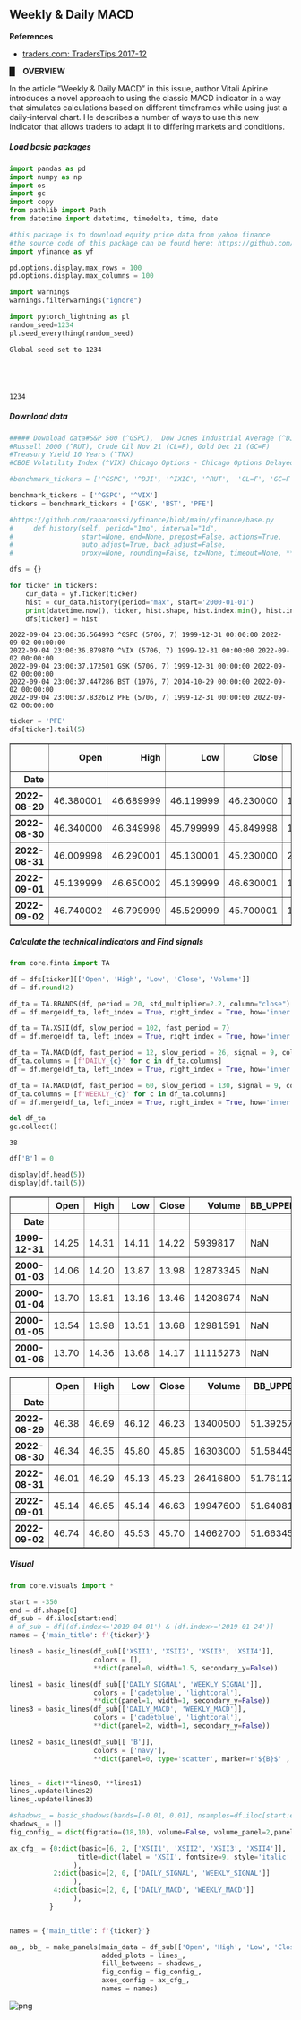 ## Weekly & Daily MACD

**References**


- [traders.com: TradersTips 2017-12](https://traders.com/Documentation/FEEDbk_docs/2017/12/TradersTips.html)


**█ OVERVIEW**


In the article “Weekly & Daily MACD” in this issue, author Vitali Apirine introduces a novel approach to using the classic MACD indicator in a way that simulates calculations based on different timeframes while using just a daily-interval chart. He describes a number of ways to use this new indicator that allows traders to adapt it to differing markets and conditions.



##### Load basic packages 


```python
import pandas as pd
import numpy as np
import os
import gc
import copy
from pathlib import Path
from datetime import datetime, timedelta, time, date
```


```python
#this package is to download equity price data from yahoo finance
#the source code of this package can be found here: https://github.com/ranaroussi/yfinance/blob/main
import yfinance as yf
```


```python
pd.options.display.max_rows = 100
pd.options.display.max_columns = 100

import warnings
warnings.filterwarnings("ignore")

import pytorch_lightning as pl
random_seed=1234
pl.seed_everything(random_seed)
```

    Global seed set to 1234
    




    1234



##### Download data


```python
##### Download data#S&P 500 (^GSPC),  Dow Jones Industrial Average (^DJI), NASDAQ Composite (^IXIC)
#Russell 2000 (^RUT), Crude Oil Nov 21 (CL=F), Gold Dec 21 (GC=F)
#Treasury Yield 10 Years (^TNX)
#CBOE Volatility Index (^VIX) Chicago Options - Chicago Options Delayed Price. Currency in USD

#benchmark_tickers = ['^GSPC', '^DJI', '^IXIC', '^RUT',  'CL=F', 'GC=F', '^TNX']

benchmark_tickers = ['^GSPC', '^VIX']
tickers = benchmark_tickers + ['GSK', 'BST', 'PFE']
```


```python
#https://github.com/ranaroussi/yfinance/blob/main/yfinance/base.py
#     def history(self, period="1mo", interval="1d",
#                 start=None, end=None, prepost=False, actions=True,
#                 auto_adjust=True, back_adjust=False,
#                 proxy=None, rounding=False, tz=None, timeout=None, **kwargs):

dfs = {}

for ticker in tickers:
    cur_data = yf.Ticker(ticker)
    hist = cur_data.history(period="max", start='2000-01-01')
    print(datetime.now(), ticker, hist.shape, hist.index.min(), hist.index.max())
    dfs[ticker] = hist
```

    2022-09-04 23:00:36.564993 ^GSPC (5706, 7) 1999-12-31 00:00:00 2022-09-02 00:00:00
    2022-09-04 23:00:36.879870 ^VIX (5706, 7) 1999-12-31 00:00:00 2022-09-02 00:00:00
    2022-09-04 23:00:37.172501 GSK (5706, 7) 1999-12-31 00:00:00 2022-09-02 00:00:00
    2022-09-04 23:00:37.447286 BST (1976, 7) 2014-10-29 00:00:00 2022-09-02 00:00:00
    2022-09-04 23:00:37.832612 PFE (5706, 7) 1999-12-31 00:00:00 2022-09-02 00:00:00
    


```python
ticker = 'PFE'
dfs[ticker].tail(5)
```




<div>
<style scoped>
    .dataframe tbody tr th:only-of-type {
        vertical-align: middle;
    }

    .dataframe tbody tr th {
        vertical-align: top;
    }

    .dataframe thead th {
        text-align: right;
    }
</style>
<table border="1" class="dataframe">
  <thead>
    <tr style="text-align: right;">
      <th></th>
      <th>Open</th>
      <th>High</th>
      <th>Low</th>
      <th>Close</th>
      <th>Volume</th>
      <th>Dividends</th>
      <th>Stock Splits</th>
    </tr>
    <tr>
      <th>Date</th>
      <th></th>
      <th></th>
      <th></th>
      <th></th>
      <th></th>
      <th></th>
      <th></th>
    </tr>
  </thead>
  <tbody>
    <tr>
      <th>2022-08-29</th>
      <td>46.380001</td>
      <td>46.689999</td>
      <td>46.119999</td>
      <td>46.230000</td>
      <td>13400500</td>
      <td>0.0</td>
      <td>0.0</td>
    </tr>
    <tr>
      <th>2022-08-30</th>
      <td>46.340000</td>
      <td>46.349998</td>
      <td>45.799999</td>
      <td>45.849998</td>
      <td>16303000</td>
      <td>0.0</td>
      <td>0.0</td>
    </tr>
    <tr>
      <th>2022-08-31</th>
      <td>46.009998</td>
      <td>46.290001</td>
      <td>45.130001</td>
      <td>45.230000</td>
      <td>26416800</td>
      <td>0.0</td>
      <td>0.0</td>
    </tr>
    <tr>
      <th>2022-09-01</th>
      <td>45.139999</td>
      <td>46.650002</td>
      <td>45.139999</td>
      <td>46.630001</td>
      <td>19947600</td>
      <td>0.0</td>
      <td>0.0</td>
    </tr>
    <tr>
      <th>2022-09-02</th>
      <td>46.740002</td>
      <td>46.799999</td>
      <td>45.529999</td>
      <td>45.700001</td>
      <td>14662700</td>
      <td>0.0</td>
      <td>0.0</td>
    </tr>
  </tbody>
</table>
</div>



##### Calculate the technical indicators and  Find signals


```python
from core.finta import TA
```


```python
df = dfs[ticker][['Open', 'High', 'Low', 'Close', 'Volume']]
df = df.round(2)
```


```python
df_ta = TA.BBANDS(df, period = 20, std_multiplier=2.2, column="close")
df = df.merge(df_ta, left_index = True, right_index = True, how='inner' )

df_ta = TA.XSII(df, slow_period = 102, fast_period = 7)
df = df.merge(df_ta, left_index = True, right_index = True, how='inner' )

df_ta = TA.MACD(df, fast_period = 12, slow_period = 26, signal = 9, column = 'close')
df_ta.columns = [f'DAILY_{c}' for c in df_ta.columns]
df = df.merge(df_ta, left_index = True, right_index = True, how='inner' )

df_ta = TA.MACD(df, fast_period = 60, slow_period = 130, signal = 9, column = 'close')
df_ta.columns = [f'WEEKLY_{c}' for c in df_ta.columns]
df = df.merge(df_ta, left_index = True, right_index = True, how='inner' )

del df_ta
gc.collect()
```




    38




```python
df['B'] = 0
```


```python
display(df.head(5))
display(df.tail(5))
```


<div>
<style scoped>
    .dataframe tbody tr th:only-of-type {
        vertical-align: middle;
    }

    .dataframe tbody tr th {
        vertical-align: top;
    }

    .dataframe thead th {
        text-align: right;
    }
</style>
<table border="1" class="dataframe">
  <thead>
    <tr style="text-align: right;">
      <th></th>
      <th>Open</th>
      <th>High</th>
      <th>Low</th>
      <th>Close</th>
      <th>Volume</th>
      <th>BB_UPPER</th>
      <th>BB_MIDDLE</th>
      <th>BB_LOWER</th>
      <th>XSII1</th>
      <th>XSII2</th>
      <th>XSII3</th>
      <th>XSII4</th>
      <th>DAILY_MACD</th>
      <th>DAILY_SIGNAL</th>
      <th>WEEKLY_MACD</th>
      <th>WEEKLY_SIGNAL</th>
      <th>B</th>
    </tr>
    <tr>
      <th>Date</th>
      <th></th>
      <th></th>
      <th></th>
      <th></th>
      <th></th>
      <th></th>
      <th></th>
      <th></th>
      <th></th>
      <th></th>
      <th></th>
      <th></th>
      <th></th>
      <th></th>
      <th></th>
      <th></th>
      <th></th>
    </tr>
  </thead>
  <tbody>
    <tr>
      <th>1999-12-31</th>
      <td>14.25</td>
      <td>14.31</td>
      <td>14.11</td>
      <td>14.22</td>
      <td>5939817</td>
      <td>NaN</td>
      <td>NaN</td>
      <td>NaN</td>
      <td>NaN</td>
      <td>NaN</td>
      <td>15.2154</td>
      <td>13.2246</td>
      <td>0.000000</td>
      <td>0.000000</td>
      <td>0.000000</td>
      <td>0.000000</td>
      <td>0</td>
    </tr>
    <tr>
      <th>2000-01-03</th>
      <td>14.06</td>
      <td>14.20</td>
      <td>13.87</td>
      <td>13.98</td>
      <td>12873345</td>
      <td>NaN</td>
      <td>NaN</td>
      <td>NaN</td>
      <td>NaN</td>
      <td>NaN</td>
      <td>14.9586</td>
      <td>13.0014</td>
      <td>-0.005385</td>
      <td>-0.002991</td>
      <td>-0.001077</td>
      <td>-0.000598</td>
      <td>0</td>
    </tr>
    <tr>
      <th>2000-01-04</th>
      <td>13.70</td>
      <td>13.81</td>
      <td>13.16</td>
      <td>13.46</td>
      <td>14208974</td>
      <td>NaN</td>
      <td>NaN</td>
      <td>NaN</td>
      <td>NaN</td>
      <td>NaN</td>
      <td>14.4022</td>
      <td>12.5178</td>
      <td>-0.022986</td>
      <td>-0.011186</td>
      <td>-0.004560</td>
      <td>-0.002222</td>
      <td>0</td>
    </tr>
    <tr>
      <th>2000-01-05</th>
      <td>13.54</td>
      <td>13.98</td>
      <td>13.51</td>
      <td>13.68</td>
      <td>12981591</td>
      <td>NaN</td>
      <td>NaN</td>
      <td>NaN</td>
      <td>NaN</td>
      <td>NaN</td>
      <td>14.6376</td>
      <td>12.7224</td>
      <td>-0.022485</td>
      <td>-0.015014</td>
      <td>-0.004749</td>
      <td>-0.003078</td>
      <td>0</td>
    </tr>
    <tr>
      <th>2000-01-06</th>
      <td>13.70</td>
      <td>14.36</td>
      <td>13.68</td>
      <td>14.17</td>
      <td>11115273</td>
      <td>NaN</td>
      <td>NaN</td>
      <td>NaN</td>
      <td>14.17851</td>
      <td>13.62249</td>
      <td>15.1619</td>
      <td>13.1781</td>
      <td>-0.002242</td>
      <td>-0.011214</td>
      <td>-0.001242</td>
      <td>-0.002532</td>
      <td>0</td>
    </tr>
  </tbody>
</table>
</div>



<div>
<style scoped>
    .dataframe tbody tr th:only-of-type {
        vertical-align: middle;
    }

    .dataframe tbody tr th {
        vertical-align: top;
    }

    .dataframe thead th {
        text-align: right;
    }
</style>
<table border="1" class="dataframe">
  <thead>
    <tr style="text-align: right;">
      <th></th>
      <th>Open</th>
      <th>High</th>
      <th>Low</th>
      <th>Close</th>
      <th>Volume</th>
      <th>BB_UPPER</th>
      <th>BB_MIDDLE</th>
      <th>BB_LOWER</th>
      <th>XSII1</th>
      <th>XSII2</th>
      <th>XSII3</th>
      <th>XSII4</th>
      <th>DAILY_MACD</th>
      <th>DAILY_SIGNAL</th>
      <th>WEEKLY_MACD</th>
      <th>WEEKLY_SIGNAL</th>
      <th>B</th>
    </tr>
    <tr>
      <th>Date</th>
      <th></th>
      <th></th>
      <th></th>
      <th></th>
      <th></th>
      <th></th>
      <th></th>
      <th></th>
      <th></th>
      <th></th>
      <th></th>
      <th></th>
      <th></th>
      <th></th>
      <th></th>
      <th></th>
      <th></th>
    </tr>
  </thead>
  <tbody>
    <tr>
      <th>2022-08-29</th>
      <td>46.38</td>
      <td>46.69</td>
      <td>46.12</td>
      <td>46.23</td>
      <td>13400500</td>
      <td>51.392579</td>
      <td>48.9140</td>
      <td>46.435421</td>
      <td>48.30414</td>
      <td>46.40986</td>
      <td>53.102620</td>
      <td>46.154613</td>
      <td>-0.906411</td>
      <td>-0.633650</td>
      <td>-0.073433</td>
      <td>0.103551</td>
      <td>0</td>
    </tr>
    <tr>
      <th>2022-08-30</th>
      <td>46.34</td>
      <td>46.35</td>
      <td>45.80</td>
      <td>45.85</td>
      <td>16303000</td>
      <td>51.584454</td>
      <td>48.7220</td>
      <td>45.859546</td>
      <td>47.87319</td>
      <td>45.99581</td>
      <td>52.873627</td>
      <td>45.955582</td>
      <td>-1.021035</td>
      <td>-0.711127</td>
      <td>-0.141759</td>
      <td>0.054489</td>
      <td>0</td>
    </tr>
    <tr>
      <th>2022-08-31</th>
      <td>46.01</td>
      <td>46.29</td>
      <td>45.13</td>
      <td>45.23</td>
      <td>26416800</td>
      <td>51.761125</td>
      <td>48.4905</td>
      <td>45.219875</td>
      <td>47.44632</td>
      <td>45.58568</td>
      <td>52.594719</td>
      <td>45.713167</td>
      <td>-1.148664</td>
      <td>-0.798635</td>
      <td>-0.217627</td>
      <td>0.000066</td>
      <td>0</td>
    </tr>
    <tr>
      <th>2022-09-01</th>
      <td>45.14</td>
      <td>46.65</td>
      <td>45.14</td>
      <td>46.63</td>
      <td>19947600</td>
      <td>51.640812</td>
      <td>48.3290</td>
      <td>45.017188</td>
      <td>47.14185</td>
      <td>45.29315</td>
      <td>52.479243</td>
      <td>45.612800</td>
      <td>-1.123887</td>
      <td>-0.863685</td>
      <td>-0.265250</td>
      <td>-0.052997</td>
      <td>0</td>
    </tr>
    <tr>
      <th>2022-09-02</th>
      <td>46.74</td>
      <td>46.80</td>
      <td>45.53</td>
      <td>45.70</td>
      <td>14662700</td>
      <td>51.663455</td>
      <td>48.1505</td>
      <td>44.637545</td>
      <td>46.90878</td>
      <td>45.06922</td>
      <td>52.314323</td>
      <td>45.469459</td>
      <td>-1.165855</td>
      <td>-0.924119</td>
      <td>-0.326770</td>
      <td>-0.107752</td>
      <td>0</td>
    </tr>
  </tbody>
</table>
</div>


##### Visual


```python
from core.visuals import *
```


```python
start = -350
end = df.shape[0]
df_sub = df.iloc[start:end]
# df_sub = df[(df.index<='2019-04-01') & (df.index>='2019-01-24')]
names = {'main_title': f'{ticker}'}
```


```python
lines0 = basic_lines(df_sub[['XSII1', 'XSII2', 'XSII3', 'XSII4']], 
                     colors = [], 
                     **dict(panel=0, width=1.5, secondary_y=False))

lines1 = basic_lines(df_sub[['DAILY_SIGNAL', 'WEEKLY_SIGNAL']], 
                     colors = ['cadetblue', 'lightcoral'], 
                     **dict(panel=1, width=1, secondary_y=False))
lines3 = basic_lines(df_sub[['DAILY_MACD', 'WEEKLY_MACD']], 
                     colors = ['cadetblue', 'lightcoral'], 
                     **dict(panel=2, width=1, secondary_y=False))

lines2 = basic_lines(df_sub[[ 'B']],
                     colors = ['navy'], 
                     **dict(panel=0, type='scatter', marker=r'${B}$' , markersize=100, secondary_y=False))


lines_ = dict(**lines0, **lines1)
lines_.update(lines2)
lines_.update(lines3)

#shadows_ = basic_shadows(bands=[-0.01, 0.01], nsamples=df.iloc[start:end].shape[0], **dict(panel=1, color="lightskyblue",alpha=0.1,interpolate=True))
shadows_ = []
fig_config_ = dict(figratio=(18,10), volume=False, volume_panel=2,panel_ratios=(4,2, 2), tight_layout=True, returnfig=True,)

ax_cfg_ = {0:dict(basic=[6, 2, ['XSII1', 'XSII2', 'XSII3', 'XSII4']], 
                 title=dict(label = 'XSII', fontsize=9, style='italic',  loc='left'), 
                ),
           2:dict(basic=[2, 0, ['DAILY_SIGNAL', 'WEEKLY_SIGNAL']]
                ),
           4:dict(basic=[2, 0, ['DAILY_MACD', 'WEEKLY_MACD']]
                ),
          }


names = {'main_title': f'{ticker}'}

aa_, bb_ = make_panels(main_data = df_sub[['Open', 'High', 'Low', 'Close', 'Volume']], 
                       added_plots = lines_,
                       fill_betweens = shadows_, 
                       fig_config = fig_config_, 
                       axes_config = ax_cfg_,  
                       names = names)
```


    
![png](output_18_0.png)
    

